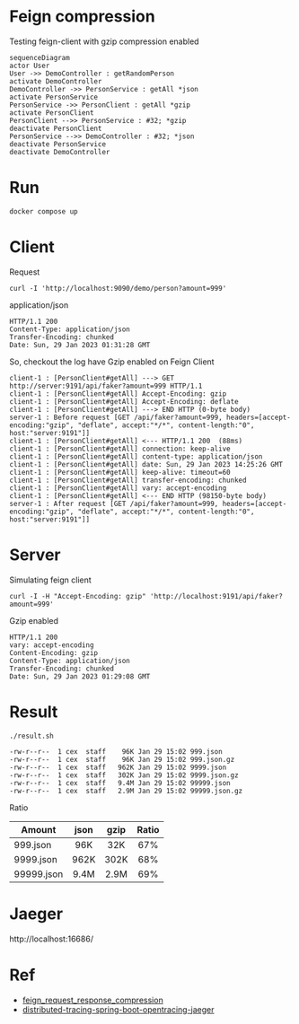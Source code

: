 # Feign compression

Testing feign-client with gzip compression enabled

```mermaid
sequenceDiagram
actor User
User ->> DemoController : getRandomPerson
activate DemoController
DemoController ->> PersonService : getAll *json
activate PersonService
PersonService ->> PersonClient : getAll *gzip
activate PersonClient
PersonClient -->> PersonService : #32; *gzip
deactivate PersonClient
PersonService -->> DemoController : #32; *json
deactivate PersonService
deactivate DemoController
```

# Run
```
docker compose up
```

# Client
Request
```
curl -I 'http://localhost:9090/demo/person?amount=999'
```
application/json
```
HTTP/1.1 200
Content-Type: application/json
Transfer-Encoding: chunked
Date: Sun, 29 Jan 2023 01:31:28 GMT
```
So, checkout the log have Gzip enabled on Feign Client
```
client-1 : [PersonClient#getAll] ---> GET http://server:9191/api/faker?amount=999 HTTP/1.1
client-1 : [PersonClient#getAll] Accept-Encoding: gzip
client-1 : [PersonClient#getAll] Accept-Encoding: deflate
client-1 : [PersonClient#getAll] ---> END HTTP (0-byte body)
server-1 : Before request [GET /api/faker?amount=999, headers=[accept-encoding:"gzip", "deflate", accept:"*/*", content-length:"0", host:"server:9191"]]
client-1 : [PersonClient#getAll] <--- HTTP/1.1 200  (88ms)
client-1 : [PersonClient#getAll] connection: keep-alive
client-1 : [PersonClient#getAll] content-type: application/json
client-1 : [PersonClient#getAll] date: Sun, 29 Jan 2023 14:25:26 GMT
client-1 : [PersonClient#getAll] keep-alive: timeout=60
client-1 : [PersonClient#getAll] transfer-encoding: chunked
client-1 : [PersonClient#getAll] vary: accept-encoding
client-1 : [PersonClient#getAll] <--- END HTTP (98150-byte body)
server-1 : After request [GET /api/faker?amount=999, headers=[accept-encoding:"gzip", "deflate", accept:"*/*", content-length:"0", host:"server:9191"]]
```

# Server
Simulating feign client
```
curl -I -H "Accept-Encoding: gzip" 'http://localhost:9191/api/faker?amount=999'
```
Gzip enabled
```
HTTP/1.1 200
vary: accept-encoding
Content-Encoding: gzip
Content-Type: application/json
Transfer-Encoding: chunked
Date: Sun, 29 Jan 2023 01:29:08 GMT
```

# Result

```
./result.sh

-rw-r--r--  1 cex  staff    96K Jan 29 15:02 999.json
-rw-r--r--  1 cex  staff    96K Jan 29 15:02 999.json.gz
-rw-r--r--  1 cex  staff   962K Jan 29 15:02 9999.json
-rw-r--r--  1 cex  staff   302K Jan 29 15:02 9999.json.gz
-rw-r--r--  1 cex  staff   9.4M Jan 29 15:02 99999.json
-rw-r--r--  1 cex  staff   2.9M Jan 29 15:02 99999.json.gz
```
Ratio

| Amount     | json |  gzip  | Ratio |
|------------|:----:|:------:|:-----:|
| 999.json   | 96K  |  32K   |  67%  |
| 9999.json  | 962K |  302K  |  68%  |
| 99999.json | 9.4M |  2.9M  |  69%  |


# Jaeger

http://localhost:16686/


# Ref
* [feign_request_response_compression](https://cloud.spring.io/spring-cloud-netflix/multi/multi_spring-cloud-feign.html#_feign_request_response_compression)
* [distributed-tracing-spring-boot-opentracing-jaeger](https://refactorfirst.com/distributed-tracing-spring-boot-opentracing-jaeger.html)